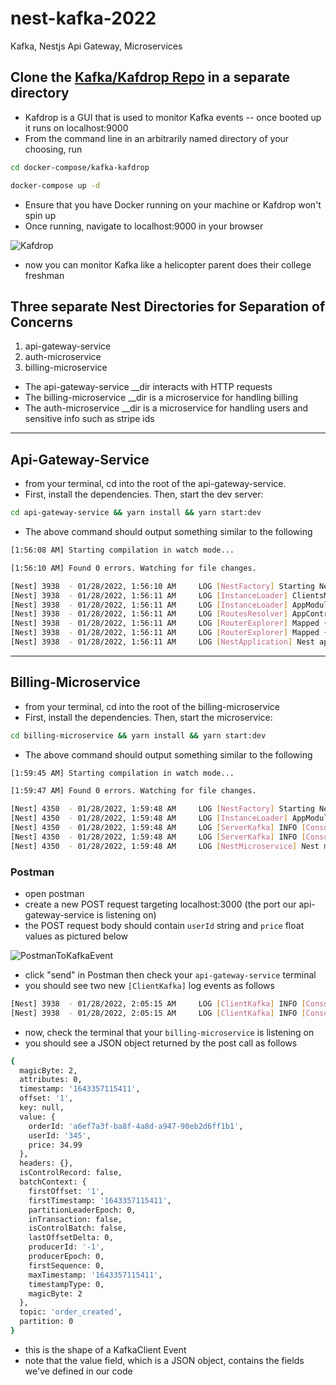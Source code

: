 # nest-kafka-2022
Kafka, Nestjs Api Gateway, Microservices

## Clone the [Kafka/Kafdrop Repo](https://github.com/obsidiandynamics/kafdrop) in a separate directory
- Kafdrop is a GUI that is used to monitor Kafka events -- once booted up it runs on localhost:9000
- From the command line in an arbitrarily named directory of your choosing, run
```bash
cd docker-compose/kafka-kafdrop

docker-compose up -d
```
- Ensure that you have Docker running on your machine or Kafdrop won't spin up
- Once running, navigate to localhost:9000 in your browser

![Kafdrop](https://dev-to-uploads.s3.amazonaws.com/uploads/articles/s9r5a6z77pyiw3ypr7kv.png)

- now you can monitor Kafka like a helicopter parent does their college freshman

## Three separate Nest Directories for Separation of Concerns
1. api-gateway-service
2. auth-microservice
3. billing-microservice
- The api-gateway-service __dir interacts with HTTP requests
- The billing-microservice __dir is a microservice for handling billing
- The auth-microservice __dir is a microservice for handling users and sensitive info such as stripe ids

---
## Api-Gateway-Service
- from your terminal, cd into the root of the api-gateway-service.
- First, install the dependencies. Then, start the dev server:

```bash
cd api-gateway-service && yarn install && yarn start:dev
```

- The above command should output something similar to the following

```bash
[1:56:08 AM] Starting compilation in watch mode...

[1:56:10 AM] Found 0 errors. Watching for file changes.

[Nest] 3938  - 01/28/2022, 1:56:10 AM     LOG [NestFactory] Starting Nest application...
[Nest] 3938  - 01/28/2022, 1:56:11 AM     LOG [InstanceLoader] ClientsModule dependencies initialized +26ms
[Nest] 3938  - 01/28/2022, 1:56:11 AM     LOG [InstanceLoader] AppModule dependencies initialized +1ms
[Nest] 3938  - 01/28/2022, 1:56:11 AM     LOG [RoutesResolver] AppController {/}: +6ms
[Nest] 3938  - 01/28/2022, 1:56:11 AM     LOG [RouterExplorer] Mapped {/, GET} route +3ms
[Nest] 3938  - 01/28/2022, 1:56:11 AM     LOG [RouterExplorer] Mapped {/, POST} route +1ms
[Nest] 3938  - 01/28/2022, 1:56:11 AM     LOG [NestApplication] Nest application successfully started +3ms
```

---

## Billing-Microservice
- from your terminal, cd into the root of the billing-microservice
- First, install the dependencies. Then, start the microservice:

```bash
cd billing-microservice && yarn install && yarn start:dev
```

- The above command should output something similar to the following

```bash
[1:59:45 AM] Starting compilation in watch mode...

[1:59:47 AM] Found 0 errors. Watching for file changes.

[Nest] 4350  - 01/28/2022, 1:59:48 AM     LOG [NestFactory] Starting Nest application...
[Nest] 4350  - 01/28/2022, 1:59:48 AM     LOG [InstanceLoader] AppModule dependencies initialized +23ms
[Nest] 4350  - 01/28/2022, 1:59:48 AM     LOG [ServerKafka] INFO [Consumer] Starting {"timestamp":"2022-01-28T07:59:48.261Z","logger":"kafkajs","groupId":"billing-consumer-server"}
[Nest] 4350  - 01/28/2022, 1:59:48 AM     LOG [ServerKafka] INFO [ConsumerGroup] Consumer has joined the group {"timestamp":"2022-01-28T07:59:48.320Z","logger":"kafkajs","groupId":"billing-consumer-server","memberId":"nestjs-consumer-server-75a33998-e62b-44bc-bece-5e470d61222e","leaderId":"nestjs-consumer-server-75a33998-e62b-44bc-bece-5e470d61222e","isLeader":true,"memberAssignment":{"order_created":[0]},"groupProtocol":"RoundRobinAssigner","duration":58}
[Nest] 4350  - 01/28/2022, 1:59:48 AM     LOG [NestMicroservice] Nest microservice successfully started +5ms
```

### Postman
- open postman 
- create a new POST request targeting localhost:3000 (the port our api-gateway-service is listening on)
- the POST request body should contain `userId` string and `price` float values as pictured below

![PostmanToKafkaEvent](https://dev-to-uploads.s3.amazonaws.com/uploads/articles/sltyof2s5doehmg35nrr.png)

- click "send" in Postman then check your `api-gateway-service` terminal
- you should see two new `[ClientKafka]` log events as follows

```bash
[Nest] 3938  - 01/28/2022, 2:05:15 AM     LOG [ClientKafka] INFO [Consumer] Starting {"timestamp":"2022-01-28T08:05:15.344Z","logger":"kafkajs","groupId":"billing-consumer-client"}
[Nest] 3938  - 01/28/2022, 2:05:15 AM     LOG [ClientKafka] INFO [ConsumerGroup] Consumer has joined the group {"timestamp":"2022-01-28T08:05:15.395Z","logger":"kafkajs","groupId":"billing-consumer-client","memberId":"billing-client-23ad2886-d535-4042-b33a-6e08e8f35fce","leaderId":"billing-client-23ad2886-d535-4042-b33a-6e08e8f35fce","isLeader":true,"memberAssignment":{},"groupProtocol":"NestReplyPartitionAssigner","duration":39}
```

- now, check the terminal that your `billing-microservice` is listening on
- you should see a JSON object returned by the post call as follows

```bash
{
  magicByte: 2,
  attributes: 0,
  timestamp: '1643357115411',
  offset: '1',
  key: null,
  value: {
    orderId: 'a6ef7a3f-ba8f-4a8d-a947-90eb2d6ff1b1',
    userId: '345',
    price: 34.99
  },
  headers: {},
  isControlRecord: false,
  batchContext: {
    firstOffset: '1',
    firstTimestamp: '1643357115411',
    partitionLeaderEpoch: 0,
    inTransaction: false,
    isControlBatch: false,
    lastOffsetDelta: 0,
    producerId: '-1',
    producerEpoch: 0,
    firstSequence: 0,
    maxTimestamp: '1643357115411',
    timestampType: 0,
    magicByte: 2
  },
  topic: 'order_created',
  partition: 0
}
```

- this is the shape of a KafkaClient Event
- note that the value field, which is a JSON object, contains the fields we've defined in our code